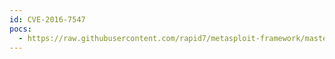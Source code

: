 ```yaml
---
id: CVE-2016-7547
pocs:
  - https://raw.githubusercontent.com/rapid7/metasploit-framework/master/modules/exploits/multi/http/trendmicro_threat_discovery_admin_sys_time_cmdi.rb
---
```

